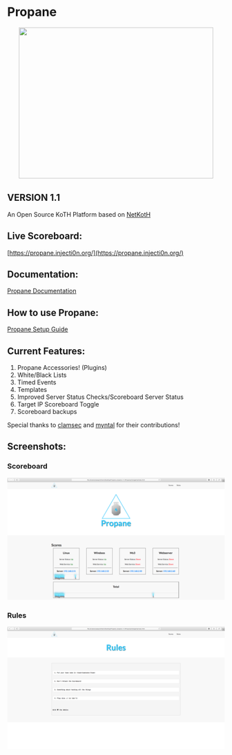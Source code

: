 # Propane

<p align="center">
<img src="https://raw.githubusercontent.com/InjectionSoftwareDevelopment/Propane/master/propane-logo.png" width=450px height=350px/>
</p>


## VERSION 1.1

An Open Source KoTH Platform based on [NetKotH](https://github.com/NetKotH/netkoth-python)

## Live Scoreboard:
[https://propane.injecti0n.org/](https://propane.injecti0n.org/)

## Documentation:
[Propane Documentation](https://github.com/InjectionSoftwareDevelopment/Propane/blob/master/doc/markdown/)



## How to use Propane:
[Propane Setup Guide](https://github.com/InjectionSoftwareDevelopment/Propane/blob/master/doc/markdown/propane_setup.md)

## Current Features:
1. Propane Accessories! (Plugins)
2. White/Black Lists
3. Timed Events
4. Templates
1. Improved Server Status Checks/Scoreboard Server Status
2. Target IP Scoreboard Toggle
3. Scoreboard backups

Special thanks to [clamsec](https://github.com/ClamSec) and [myntal](https://github.com/Myntal) for their contributions!

## Screenshots:

### Scoreboard

<img src="https://raw.githubusercontent.com/InjectionSoftwareDevelopment/Propane/master/scoreboard_screenshot.png">

### Rules

<img src="https://raw.githubusercontent.com/InjectionSoftwareDevelopment/Propane/master/rules_screenshot.png">
